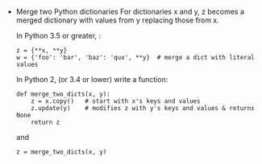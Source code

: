 * Merge two Python dictionaries
    For dictionaries x and y, z becomes a merged dictionary with values from y replacing those from x.

    In Python 3.5 or greater, :
    ```
    z = {**x, **y}
    w = {'foo': 'bar', 'baz': 'qux', **y}  # merge a dict with literal values
    ```
    In Python 2, (or 3.4 or lower) write a function:
    ```
    def merge_two_dicts(x, y):
        z = x.copy()   # start with x's keys and values
        z.update(y)    # modifies z with y's keys and values & returns None
        return z
    ```    
    and
    ```
    z = merge_two_dicts(x, y)
    ```
